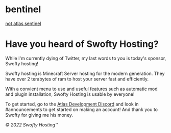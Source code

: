 # bentinel
[not atlas sentinel](https://discord.gg/atlasmc)

# Have you heard of Swofty Hosting?
While I'm currently dying of Twitter, my last words to you is today's sponsor, Swofty hosting! 

Swofty hosting is Minecraft Server hosting for the modern generation. They have over 2 terabytes of ram to host your server fast and efficiently. 

With a convient menu to use and useful features such as automatic mod and plugin installation, Swofty Hosting is usable by everyone! 

To get started, go to the [Atlas Development Discord](https://discord.gg/En2CMEuvR5) and look in #announcements to get started on making an account! And thank you to Swofty for giving me his money.

*© 2022 Swofty Hosting™️*
